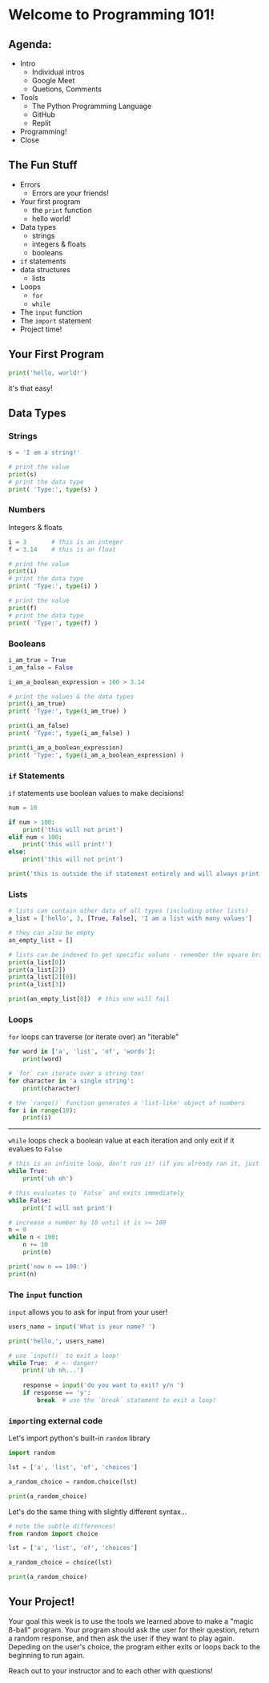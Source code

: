 # Welcome to Programming 101!

## Agenda:
- Intro
    - Individual intros
    - Google Meet
    - Quetions, Comments
- Tools
    - The Python Programming Language
    - GitHub
    - Replit
- Programming!
- Close

## The Fun Stuff
- Errors
    - Errors are your friends!
- Your first program
    - the `print` function
    - hello world!
- Data types
    - strings
    - integers & floats
    - booleans
- `if` statements
- data structures
    - lists
- Loops
    - `for`
    - `while`
- The `input` function
- The `import` statement
- Project time!

## Your First Program
```python
print('hello, world!')
```
it's that easy!

## Data Types

### Strings
```python
s = 'I am a string!'

# print the value
print(s)
# print the data type
print( 'Type:', type(s) )
```

### Numbers
Integers & floats
```python
i = 3       # this is an integer
f = 3.14    # this is an float

# print the value
print(i)
# print the data type
print( 'Type:', type(i) )

# print the value
print(f)
# print the data type
print( 'Type:', type(f) )
```

### Booleans
```python
i_am_true = True
i_am_false = False

i_am_a_boolean_expression = 100 > 3.14

# print the values & the data types
print(i_am_true)
print( 'Type:', type(i_am_true) )

print(i_am_false)
print( 'Type:', type(i_am_false) )

print(i_am_a_boolean_expression)
print( 'Type:', type(i_am_a_boolean_expression) )
```

### `if` Statements
`if` statements use boolean values to make decisions!
```python
num = 10

if num > 100:
    print('this will not print')
elif num < 100:
    print('this will print!')
else:
    print('this will not print')

print('this is outside the if statement entirely and will always print')
```
### Lists
```python
# lists can contain other data of all types (including other lists)
a_list = ['hello', 3, [True, False], 'I am a list with many values']

# they can also be empty
an_empty_list = []

# lists can be indexed to get specific values - remember the square bracket notation!
print(a_list[0])
print(a_list[2])
print(a_list[2][0])
print(a_list[3])

print(an_empty_list[0])  # this one will fail
```

### Loops
`for` loops can traverse (or iterate over) an "iterable"
```python
for word in ['a', 'list', 'of', 'words']:
    print(word)
```

```python
# `for` can iterate over a string too!
for character in 'a single string':
    print(character)
```

```python
# the `range()` function generates a 'list-like' object of numbers
for i in range(10):
    print(i)
```
---
`while` loops check a boolean value at each iteration and only exit if it evalues to `False`
```python
# this is an infinite loop, don't run it! (if you already ran it, just press CTRL+C to exit the looping program)
while True:
    print('uh oh')
```

```python
# this evaluates to `False` and exits immediately
while False:
    print('I will not print')
```

```python
# increase a number by 10 until it is >= 100
n = 0
while n < 100:
    n += 10
    print(n)

print('now n == 100:')
print(n)
```

### The `input` function
`input` allows you to ask for input from your user!

```python
users_name = input('What is your name? ')

print('hello,', users_name)
```

```python
# use `input()` to exit a loop!
while True:  # <- danger!
    print('uh oh...')
    
    response = input('do you want to exit? y/n ')
    if response == 'y':
        break  # use the `break` statement to exit a loop!
```

### `import`ing external code
Let's import python's built-in `random` library
```python
import random

lst = ['a', 'list', 'of', 'choices']

a_random_choice = random.choice(lst) 

print(a_random_choice)
```

Let's do the same thing with slightly different syntax...
```python
# note the subtle differences!
from random import choice

lst = ['a', 'list', 'of', 'choices']

a_random_choice = choice(lst) 

print(a_random_choice)
```

## Your Project!
Your goal this week is to use the tools we learned above to make a "magic 8-ball" program. Your program should ask the user for their question, return a random response, and then ask the user if they want to play again. Depeding on the user's choice, the program either exits or loops back to the beginning to run again.

Reach out to your instructor and to each other with questions!
